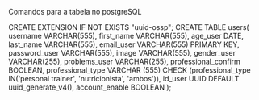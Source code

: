 Comandos para a tabela no postgreSQL

CREATE EXTENSION IF NOT EXISTS "uuid-ossp";
CREATE TABLE users(
    username VARCHAR(555),
    first_name VARCHAR(555),
    age_user DATE,
    last_name VARCHAR(555),
    email_user VARCHAR(555) PRIMARY KEY,
    password_user VARCHAR(555),
    image VARCHAR(555),
    gender_user VARCHAR(255),
    problems_user VARCHAR(255),
    professional_confirm BOOLEAN,
    professional_type VARCHAR (555) CHECK (professional_type IN('personal trainer', 'nutricionista', 'ambos')),
    id_user UUID DEFAULT uuid_generate_v4(),
    account_enable BOOLEAN
);

